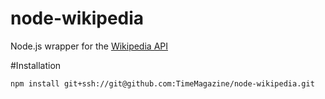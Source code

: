 node-wikipedia
==============

Node.js wrapper for the [Wikipedia API](http://en.wikipedia.org/w/api.php)

#Installation

	npm install git+ssh://git@github.com:TimeMagazine/node-wikipedia.git

